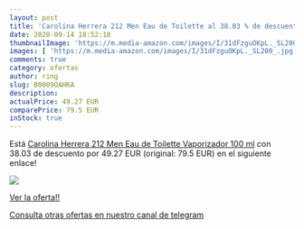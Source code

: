 ```yaml
---
layout: post
title: 'Carolina Herrera 212 Men Eau de Toilette al 38.03 % de descuento'
date: 2020-09-14 18:52:18
thumbnailImage: 'https://m.media-amazon.com/images/I/31dFzguOKpL._SL200_.jpg'
images: [ 'https://m.media-amazon.com/images/I/31dFzguOKpL._SL200_.jpg' ]
comments: true
category: ofertas
author: ring
slug: B0009OAHKA
description:
actualPrice: 49.27 EUR
comparePrice: 79.5 EUR
inStock: true
---
```


Está [Carolina Herrera 212 Men Eau de Toilette Vaporizador 100 ml](https://www.amazon.it/dp/B0009OAHKA/?tag=redken00-21) con 38.03 de descuento por 49.27 EUR (original: 79.5 EUR) en el siguiente enlace!

[![](https://m.media-amazon.com/images/I/31dFzguOKpL._SL200_.jpg)](https://www.amazon.it/dp/B0009OAHKA/?tag=redken00-21)

[Ver la oferta!!](https://www.amazon.it/dp/B0009OAHKA/?tag=redken00-21)

[Consulta otras ofertas en nuestro canal de telegram](https://t.me/s/ofertas25)
